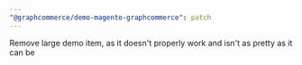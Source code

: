 ```yaml
---
"@graphcommerce/demo-magento-graphcommerce": patch
---
```


Remove large demo item, as it doesn't properly work and isn't as pretty as it can be
